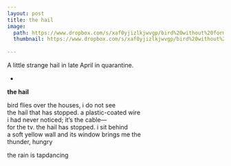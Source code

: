 ```yaml
---
layout: post
title: the hail
image:
  path: https://www.dropbox.com/s/xaf0yjizlkjwvgp/bird%20without%20form%20with%20name.png?raw=1
  thumbnail: https://www.dropbox.com/s/xaf0yjizlkjwvgp/bird%20without%20form%20with%20name.png?raw=1
  
---
```


A little strange hail in late April in quarantine. 

<!--more-->

-

**the hail**

bird flies over the houses, i do not see <br/>
the hail that has stopped. a plastic-coated wire <br/>
i had never noticed; it’s the cable— <br/>
for the tv. the hail has stopped. i sit behind <br/>
a soft yellow wall and its window brings me the <br/>
thunder, hungry

the rain is tapdancing
